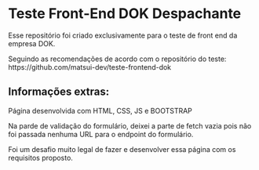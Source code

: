 <h1>Teste Front-End DOK Despachante</h1>

<p>Esse repositório foi criado exclusivamente para o teste de front end da empresa DOK.</p>

<p>Seguindo as recomendações de acordo com o repositório do teste: https://github.com/matsui-dev/teste-frontend-dok </p>


<h2>Informações extras:</h2>

<p>Página desenvolvida com HTML, CSS, JS e BOOTSTRAP</p>

<p>Na parde de validação do formulário, deixei a parte de fetch vazia pois não foi passada nenhuma URL para o endpoint do formulário.</p>

<p>Foi um desafio muito legal de fazer e desenvolver essa página com os requisitos proposto.</p>

 
